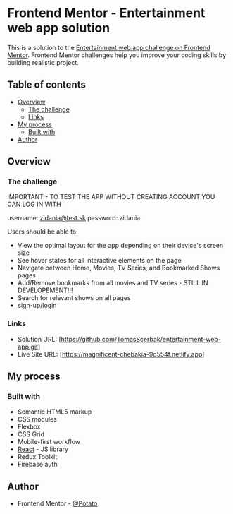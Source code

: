 # Frontend Mentor - Entertainment web app solution

This is a solution to the [Entertainment web app challenge on Frontend Mentor](https://www.frontendmentor.io/challenges/entertainment-web-app-J-UhgAW1X). Frontend Mentor challenges help you improve your coding skills by building realistic project.

## Table of contents

- [Overview](#overview)
  - [The challenge](#the-challenge)
  - [Links](#links)
- [My process](#my-process)
  - [Built with](#built-with)
- [Author](#author)

## Overview

### The challenge

IMPORTANT - TO TEST THE APP WITHOUT CREATING ACCOUNT YOU CAN LOG IN WITH

username: zidania@test.sk
password: zidania

Users should be able to:

- View the optimal layout for the app depending on their device's screen size
- See hover states for all interactive elements on the page
- Navigate between Home, Movies, TV Series, and Bookmarked Shows pages
- Add/Remove bookmarks from all movies and TV series - STILL IN DEVELOPEMENT!!!
- Search for relevant shows on all pages
- sign-up/login

### Links

- Solution URL: [https://github.com/TomasScerbak/entertainment-web-app.git]
- Live Site URL: [https://magnificent-chebakia-9d554f.netlify.app]

## My process

### Built with

- Semantic HTML5 markup
- CSS modules
- Flexbox
- CSS Grid
- Mobile-first workflow
- [React](https://reactjs.org/) - JS library
- Redux Toolkit
- Firebase auth

## Author

- Frontend Mentor - [@Potato](https://www.frontendmentor.io/profile/TomasScerbak)
